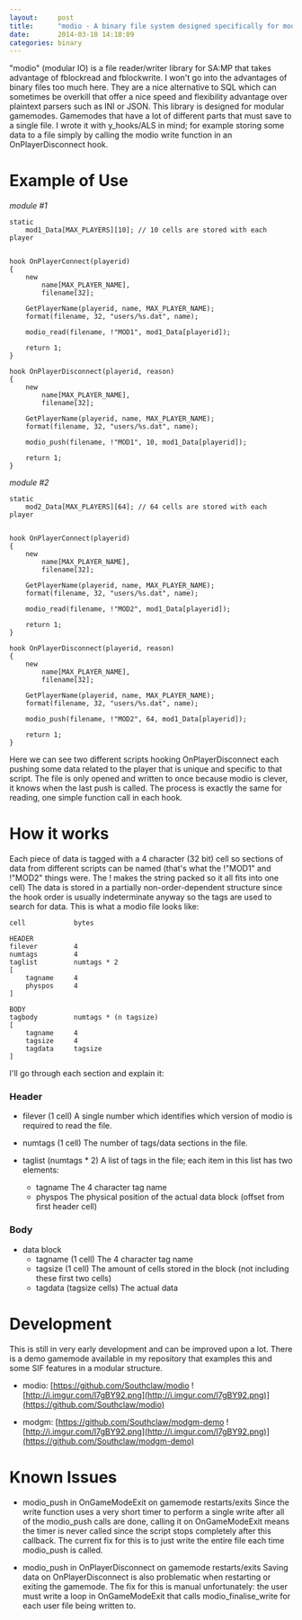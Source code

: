 ```yaml
---
layout:     post
title:      "modio - A binary file system designed specifically for modular gamemodes"
date:       2014-03-10 14:18:09
categories: binary
---
```

"modio" (modular IO) is a file reader/writer library for SA:MP that takes advantage of fblockread and fblockwrite. I won't go into the advantages of binary files too much here. They are a nice alternative to SQL which can sometimes be overkill that offer a nice speed and flexibility advantage over plaintext parsers such as INI or JSON. This library is designed for modular gamemodes. Gamemodes that have a lot of different parts that must save to a single file. I wrote it with y_hooks/ALS in mind; for example storing some data to a file simply by calling the modio write function in an OnPlayerDisconnect hook. 
<!--more-->

# Example of Use

_module #1_
    
    
    static
        mod1_Data[MAX_PLAYERS][10]; // 10 cells are stored with each player
    
    
    hook OnPlayerConnect(playerid)
    {
        new
            name[MAX_PLAYER_NAME],
            filename[32];
    
        GetPlayerName(playerid, name, MAX_PLAYER_NAME);
        format(filename, 32, "users/%s.dat", name);
    
        modio_read(filename, !"MOD1", mod1_Data[playerid]);
    
        return 1;
    }
    
    hook OnPlayerDisconnect(playerid, reason)
    {
        new
            name[MAX_PLAYER_NAME],
            filename[32];
    
        GetPlayerName(playerid, name, MAX_PLAYER_NAME);
        format(filename, 32, "users/%s.dat", name);
    
        modio_push(filename, !"MOD1", 10, mod1_Data[playerid]);
    
        return 1;
    }
    

_module #2_
    
    
    static
        mod2_Data[MAX_PLAYERS][64]; // 64 cells are stored with each player
    
    
    hook OnPlayerConnect(playerid)
    {
        new
            name[MAX_PLAYER_NAME],
            filename[32];
    
        GetPlayerName(playerid, name, MAX_PLAYER_NAME);
        format(filename, 32, "users/%s.dat", name);
    
        modio_read(filename, !"MOD2", mod1_Data[playerid]);
    
        return 1;
    }
    
    hook OnPlayerDisconnect(playerid, reason)
    {
        new
            name[MAX_PLAYER_NAME],
            filename[32];
    
        GetPlayerName(playerid, name, MAX_PLAYER_NAME);
        format(filename, 32, "users/%s.dat", name);
    
        modio_push(filename, !"MOD2", 64, mod1_Data[playerid]);
    
        return 1;
    }
    

Here we can see two different scripts hooking OnPlayerDisconnect each pushing some data related to the player that is unique and specific to that script. The file is only opened and written to once because modio is clever, it knows when the last push is called. The process is exactly the same for reading, one simple function call in each hook. 

# How it works

Each piece of data is tagged with a 4 character (32 bit) cell so sections of data from different scripts can be named (that's what the !"MOD1" and !"MOD2" things were. The ! makes the string packed so it all fits into one cell) The data is stored in a partially non-order-dependent structure since the hook order is usually indeterminate anyway so the tags are used to search for data. This is what a modio file looks like: 
    
    
    cell            bytes
    
    HEADER
    filever         4
    numtags         4
    taglist         numtags * 2
    [
        tagname     4
        physpos     4
    ]
    
    BODY
    tagbody         numtags * (n tagsize)
    [
        tagname     4
        tagsize     4
        tagdata     tagsize
    ]
    
    

I'll go through each section and explain it: 

### Header

  * filever (1 cell) A single number which identifies which version of modio is required to read the file.

  * numtags (1 cell) The number of tags/data sections in the file.

  * taglist (numtags * 2) A list of tags in the file; each item in this list has two elements: 
    * tagname The 4 character tag name
    * physpos The physical position of the actual data block (offset from first header cell)



### Body

  * data block 
    * tagname (1 cell) The 4 character tag name
    * tagsize (1 cell) The amount of cells stored in the block (not including these first two cells)
    * tagdata (tagsize cells) The actual data



# Development

This is still in very early development and can be improved upon a lot. There is a demo gamemode available in my repository that examples this and some SIF features in a modular structure. 

  * modio: [https://github.com/Southclaw/modio ![http://i.imgur.com/l7gBY92.png](http://i.imgur.com/l7gBY92.png)](https://github.com/Southclaw/modio)

  * modgm: [https://github.com/Southclaw/modgm-demo ![http://i.imgur.com/l7gBY92.png](http://i.imgur.com/l7gBY92.png)](https://github.com/Southclaw/modgm-demo)




# Known Issues

  * modio_push in OnGameModeExit on gamemode restarts/exits Since the write function uses a very short timer to perform a single write after all of the modio_push calls are done, calling it on OnGameModeExit means the timer is never called since the script stops completely after this callback. The current fix for this is to just write the entire file each time modio_push is called.

  * modio_push in OnPlayerDisconnect on gamemode restarts/exits Saving data on OnPlayerDisconnect is also problematic when restarting or exiting the gamemode. The fix for this is manual unfortunately: the user must write a loop in OnGameModeExit that calls modio_finalise_write for each user file being written to.



